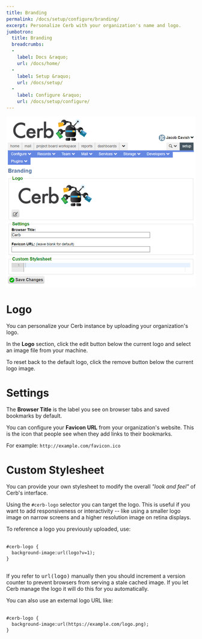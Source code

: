 ```yaml
---
title: Branding
permalink: /docs/setup/configure/branding/
excerpt: Personalize Cerb with your organization's name and logo.
jumbotron:
  title: Branding
  breadcrumbs:
  - 
    label: Docs &raquo;
    url: /docs/home/
  - 
    label: Setup &raquo;
    url: /docs/setup/
  - 
    label: Configure &raquo;
    url: /docs/setup/configure/
---
```


<div class="cerb-screenshot">
<img src="/assets/images/docs/setup/branding.png" class="screenshot">
</div>

# Logo

You can personalize your Cerb instance by uploading your organization's logo.

In the **Logo** section, click the edit button below the current logo and select an image file from your machine.

To reset back to the default logo, click the remove button below the current logo image.

# Settings

The **Browser Title** is the label you see on browser tabs and saved bookmarks by default.

You can configure your **Favicon URL** from your organization's website. This is the icon that people see when they add links to their bookmarks. 

For example: `http://example.com/favicon.ico`

# Custom Stylesheet

You can provide your own stylesheet to modify the overall _"look and feel"_ of Cerb's interface.

Using the `#cerb-logo` selector you can target the logo. This is useful if you want to add responsiveness or interactivity -- like using a smaller logo image on narrow screens and a higher resolution image on retina displays.

To reference a logo you previously uploaded, use:

<pre>
<code class="language-css">
#cerb-logo {
  background-image:url(logo?v=1);
}
</code>
</pre>

<div class="cerb-box note">
<p>If you refer to <tt>url(logo)</tt> manually then you should increment a version counter to prevent browsers from serving a stale cached image. If you let Cerb manage the logo it will do this for you automatically.</p>
</div>

You can also use an external logo URL like:

<pre>
<code class="language-css">
#cerb-logo {
  background-image:url(https://example.com/logo.png);
}
</code>
</pre>
